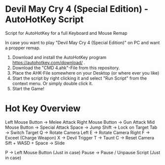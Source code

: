 # Devil May Cry 4 (Special Edition) - AutoHotKey Script
Script for AutoHotKey for a full Keyboard and Mouse Remap

In case you want to play "Devil May Cry 4 (Special Edition)" on PC and want a propper remap.

1) Download and install the AutoHotKey program https://autohotkey.com/download/ .
2) Download the "CMD 4.ahk"-File from this repository. 
3) Place the AHK-File somewhere on your Desktop (or where ever you like)
4) Start the script by right clicking it and select "Run Script" from the context menu. Or simply double click it.
5) Start the Game!

# Hot Key Overview
Left Mouse Button -> Melee Attack
Right Mouse Button -> Gun Attack
Mid Mouse Button -> Special Attack
Space -> Jump
Shift -> Lock on Target
Tab   -> Switch Target
Q     -> Rotate Camera Left 
E     -> Rotate Camera Right
F     -> Exceet (Charge Weapon)
X     -> Devil Trigger
T     -> Taunt
C     -> Reset Camera
Sift + WASD + Space -> Slide

P     -> Left Mouse Button (Just in case)
Pause -> Pause / Unpause Script (Just in case)
